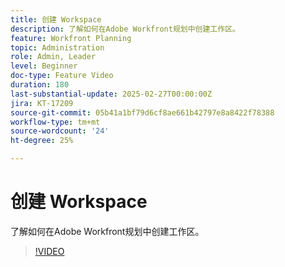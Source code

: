 ```yaml
---
title: 创建 Workspace
description: 了解如何在Adobe Workfront规划中创建工作区。
feature: Workfront Planning
topic: Administration
role: Admin, Leader
level: Beginner
doc-type: Feature Video
duration: 180
last-substantial-update: 2025-02-27T00:00:00Z
jira: KT-17209
source-git-commit: 05b41a1bf79d6cf8ae661b42797e8a8422f78388
workflow-type: tm+mt
source-wordcount: '24'
ht-degree: 25%

---
```



# 创建 Workspace

了解如何在Adobe Workfront规划中创建工作区。

>[!VIDEO](https://video.tv.adobe.com/v/3447966/?learn=on&enablevpops)

